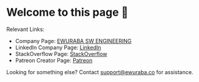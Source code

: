 # Welcome to this page 👋


Relevant Links:
- Company Page: [EWURABA SW ENGINEERING](https://ewuraba.co)
- LinkedIn Company Page: [LinkedIn](https://linkedin.com/company/ewuraba)
- StackOverflow Page: [StackOverflow](https://stackoverflow.com/users/19659773/ewuraba)
- Patreon Creator Page: [Patreon](https://patreon.com/EWURABA)


Looking for something else? Contact support@ewuraba.co for assistance.
